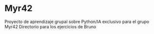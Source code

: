 # Myr42
Proyecto de aprendizaje grupal sobre Python/IA exclusivo para el grupo Myr42
Directorio para los ejercicios de Bruno
